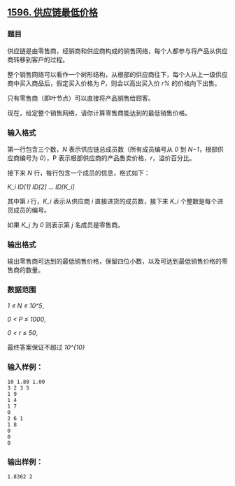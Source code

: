 ## [1596. 供应链最低价格](https://www.acwing.com/problem/content/1598/)

### 题目

供应链是由零售商，经销商和供应商构成的销售网络，每个人都参与将产品从供应商转移到客户的过程。

整个销售网络可以看作一个树形结构，从根部的供应商往下，每个人从上一级供应商中买入商品后，假定买入价格为 *P*，则会以高出买入价 *r%* 的价格向下出售。

只有零售商（即叶节点）可以直接将产品销售给顾客。

现在，给定整个销售网络，请你计算零售商能达到的最低销售价格。

### 输入格式

第一行包含三个数，*N* 表示供应链总成员数（所有成员编号从 *0* 到 *N−1*，根部供应商编号为 *0*），P 表示根部供应商的产品售卖价格，*r*，溢价百分比。

接下来 *N* 行，每行包含一个成员的信息，格式如下：

*K_i* *ID[1]* *ID[2]* … *ID[K_i]*

其中第 *i* 行，*K_i* 表示从供应商 *i* 直接进货的成员数，接下来 *K_i* 个整数是每个进货成员的编号。

如果 *K_j* 为 *0* 则表示第 *j* 名成员是零售商。

### 输出格式

输出零售商可达到的最低销售价格，保留四位小数，以及可达到最低销售价格的零售商的数量。

### 数据范围

*1 ≤ N ≤ 10^5*,

*0 < P ≤ 1000*,

*0 < r ≤ 50*,

最终答案保证不超过 *10^{10}*

### 输入样例：

```
10 1.80 1.00
3 2 3 5
1 9
1 4
1 7
0
2 6 1
1 8
0
0
0
```

### 输出样例：

```
1.8362 2
```
